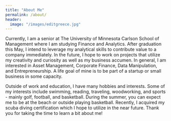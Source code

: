 ```yaml
---
title: "About Me"
permalink: /about/
header:
  image: "/images/editgreece.jpg"
---
```


Currently, I am a senior at The University of Minnesota Carlson School of Management where I am studying Finance and Analytics. After graduation this May, I intend to leverage my analytical skills to contribute value to a company
immediately. In the future, I hope to work on projects that utilize my creativity and curiosity as well as my business accumen. In general, I am interested in Asset Management, Corporate Finance, Data Manipulation,
and Entrepreneurship. A life goal of mine is to be part of a startup or small business in some capacity.

Outside of work and education, I have many hobbies and interests. Some of my interests include swimming, reading, traveling, woodworking, and sports - mainly golf, football, and basketball. During the summer, you can expect me to be at
the beach or outside playing basketball. Recently, I acquired my scuba diving certification which I hope to utilize in the near future. Thank you for taking the time to learn a bit about me!